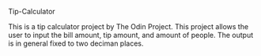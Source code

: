 Tip-Calculator

This is a tip calculator project by The Odin Project. This project allows the user to input the bill amount, tip amount, and amount of people.
The output is in general fixed to two deciman places.
